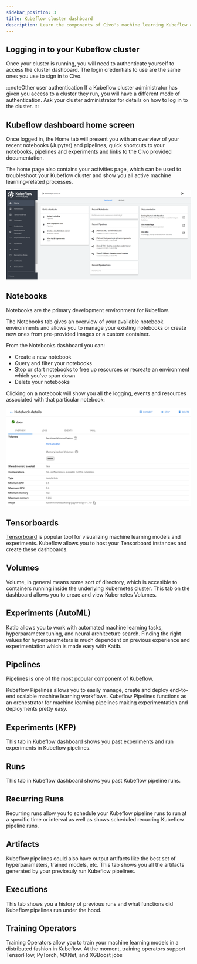 ```yaml
---
sidebar_position: 3
title: Kubeflow cluster dashboard
description: Learn the components of Civo's machine learning Kubeflow cluster dashboards
---
```


<head>
  <title>Kubeflow cluster dashboard | Civo Documentation</title>
</head>

## Logging in to your Kubeflow cluster

Once your cluster is running, you will need to authenticate yourself to access the cluster dashboard. The login credentials to use are the same ones you use to sign in to Civo.

:::noteOther user authentication
If a Kubeflow cluster administrator has given you access to a cluster they run, you will have a different mode of authentication. Ask your cluster administrator for details on how to log in to the cluster.
:::

## Kubeflow dashboard home screen

Once logged in, the Home tab will present you with an overview of your recent notebooks (Jupyter) and pipelines, quick shortcuts to your notebooks, pipelines and experiments and links to the Civo provided documentation.

The home page also contains your activities page, which can be used to troubleshoot your Kubeflow cluster and show you all active machine learning-related processes.

![The Kubeflow Dashboard](images/dashboard.png)

## Notebooks

Notebooks are the primary development environment for Kubeflow.

The Notebooks tab gives an overview of your available notebook environments and allows you to manage your existing notebooks or create new ones from pre-provided images or a custom container.

From the Notebooks dashboard you can:

- Create a new notebook
- Query and filter your notebooks
- Stop or start notebooks to free up resources or recreate an environment which you've spun down
- Delete your notebooks

Clicking on a notebook will show you all the logging, events and resources associated with that particular notebook:

![Notebook details](images/notebook-details.png)

## Tensorboards

[Tensorboard](https://www.tensorflow.org/tensorboard) is popular tool for visualizing machine learning models and experiments. Kubeflow allows you to host your Tensorboard instances and create these dashboards.

## Volumes

Volume, in general means some sort of directory, which is accesible to containers running inside the underlying Kubernetes cluster. This tab on the dashboard allows you to creae and view Kubernetes Volumes.

## Experiments (AutoML)

Katib allows you to work with automated machine learning tasks, hyperparameter tuning, and neural architecture search. Finding the right values for hyperparameters is much dependent on previous experience and experimentation which is made easy with Katib.

## Pipelines

Pipelines is one of the most popular component of Kubeflow.

Kubeflow Pipelines allows you to easily manage, create and deploy end-to-end scalable machine learning workflows. Kubeflow Pipelines functions as an orchestrator for machine learning pipelines making experimentation and deployments pretty easy.

## Experiments (KFP)

This tab in Kubeflow dashboard shows you past experiments and run experiments in Kubeflow pipelines.

## Runs

This tab in Kubeflow dashboard shows you past Kubeflow pipeline runs.

## Recurring Runs

Recurring runs allow you to schedule your Kubeflow pipeline runs to run at a specific time or interval as well as shows scheduled recurring Kubeflow pipeline runs.

## Artifacts

Kubeflow pipelines could also have output artifacts like the best set of hyperparameters, trained models, etc. This tab shows you all the artifacts generated by your previosuly run Kubeflow pipelines.

## Executions

This tab shows you a history of previous runs and what functions did Kubeflow pipelines run under the hood.

## Training Operators

Training Operators allow you to train your machine learning models in a distributed fashion in Kubeflow. At the moment, training operators support TensorFlow, PyTorch, MXNet, and XGBoost jobs